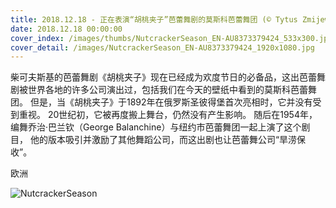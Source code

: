 ```yaml
---
title: 2018.12.18 - 正在表演“胡桃夹子”芭蕾舞剧的莫斯科芭蕾舞团 (© Tytus Zmijewski/Epa/Shutterstock)
date: 2018.12.18 00:00:00
cover_index: /images/thumbs/NutcrackerSeason_EN-AU8373379424_533x300.jpg
cover_detail: /images/NutcrackerSeason_EN-AU8373379424_1920x1080.jpg
---
```


柴可夫斯基的芭蕾舞剧《胡桃夹子》现在已经成为欢度节日的必备品，这出芭蕾舞剧被世界各地的许多公司演出过，包括我们在今天的壁纸中看到的莫斯科芭蕾舞团。
但是，当《胡桃夹子》于1892年在俄罗斯圣彼得堡首次亮相时，它并没有受到重视。 20世纪初，它被再度搬上舞台，仍然没有产生影响。
随后在1954年，编舞乔治·巴兰钦（George Balanchine）与纽约市芭蕾舞团一起上演了这个剧目， 他的版本吸引并激励了其他舞蹈公司，而这出剧也让芭蕾舞公司“旱涝保收”。

欧洲

![NutcrackerSeason](/images/NutcrackerSeason_EN-AU8373379424_1920x1080.jpg)
